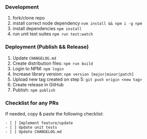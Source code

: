### Development

1. fork/clone repo
2. install correct node dependency `nvm install && npm i -g npm`
3. install dependencies `npm install`
4. run unit test suites `npm run test:watch`

### Deployment (Publish && Release)

1. Update `CHANGELOG.md`
2. Create distribution files: `npm run build`
3. Login to NPM: `npm login`
4. Increase library version: `npm version [major|minor|patch]`
5. Upload new tag created on step 5: `git push origin <new tag>`
6. Create release in GitHub
7. Publish: `npm publish`

### Checklist for any PRs

If needed, copy & paste the following checklist:

```
- [ ] Implement feature/update
- [ ] Update unit tests
- [ ] Update CHANGELOG.md
```

